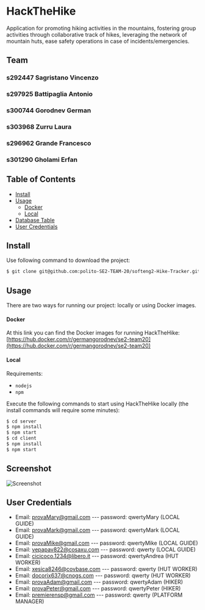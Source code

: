 # HackTheHike
Application for promoting hiking activities in the mountains, fostering group activities through collaborative track of hikes, leveraging the network of mountain huts, ease safety operations in case of incidents/emergencies.

## Team
### s292447 Sagristano Vincenzo
### s297925 Battipaglia Antonio
### s300744 Gorodnev German
### s303968 Zurru Laura
### s296962 Grande Francesco
### s301290 Gholami Erfan
## Table of Contents

- [Install](#install)
- [Usage](#usage)
    - [Docker](#docker)
    - [Local](#local)
- [Database Table](#database-tables)
- [User Credentials](#user-credentials)

## Install

Use following command to download the project:
```sh
$ git clone git@github.com:polito-SE2-TEAM-20/softeng2-Hike-Tracker.git
```

## Usage
There are two ways for running our project: locally or using Docker images.

#### Docker

At this link you can find the Docker images for running HackTheHike:
[https://hub.docker.com/r/germangorodnev/se2-team20](https://hub.docker.com/r/germangorodnev/se2-team20)

#### Local

Requirements:
- `nodejs`
- `npm` 

Execute the following commands to start using HackTheHike locally (the install commands will require some minutes):

```sh
$ cd server
$ npm install
$ npm start
$ cd client
$ npm install
$ npm start
```

## Screenshot

![Screenshot](./src/extra/screenProj.png)

## User Credentials

- Email: provaMary@gmail.com --- password: qwertyMary (LOCAL GUIDE)
- Email: provaMark@gmail.com --- password: qwertyMark (LOCAL GUIDE)
- Email: provaMike@gmail.com --- password: qwertyMike (LOCAL GUIDE)
- Email: vepapav822@cosaxu.com --- password: qwerty  (LOCAL GUIDE)
- Email: cicicoco.1234@libero.it --- password: qwertyAndrea (HUT WORKER)
- Email: xesica8246@covbase.com --- password: qwerty (HUT WORKER)
- Email: docorix637@cnogs.com --- password: qwerty (HUT WORKER)
- Email: provaAdam@gmail.com --- password: qwertyAdam (HIKER)
- Email: provaPeter@gmail.com --- password: qwertyPeter (HIKER)
- Email: premierensp@gmail.com --- password: qwerty (PLATFORM MANAGER)